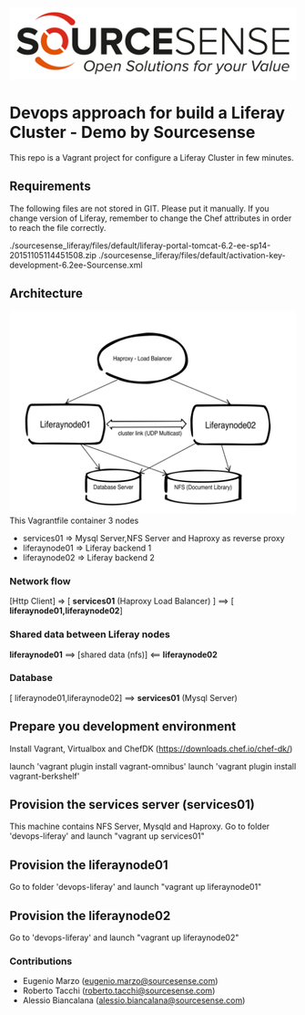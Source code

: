 ![Alt text](sourcesenselogo.png "Sourcesense")

# Devops approach for build a Liferay Cluster - Demo by Sourcesense #

This repo is a Vagrant project for configure a Liferay Cluster in few minutes.

## Requirements ##

The following files are not stored in GIT. Please put it manually. If you change version of Liferay, remember to change the Chef attributes in order to reach the file correctly.

./sourcesense_liferay/files/default/liferay-portal-tomcat-6.2-ee-sp14-20151105114451508.zip
./sourcesense_liferay/files/default/activation-key-development-6.2ee-Sourcense.xml

## Architecture ##

![Alt text](arch.jpg "Architecture")
This  Vagrantfile container 3 nodes

- services01 => Mysql Server,NFS Server and Haproxy as reverse proxy
- liferaynode01 => Liferay backend 1
- liferaynode02 => Liferay backend 2

### Network flow ###
[Http Client] => [ __services01__ (Haproxy Load Balancer) ]  ==>  [ __liferaynode01,liferaynode02__]

### Shared data between Liferay nodes ###
__liferaynode01__ ==> [shared data (nfs)] <== __liferaynode02__

### Database ###

[ liferaynode01,liferaynode02] ==> __services01__ (Mysql Server)

## Prepare you development environment ##
Install Vagrant, Virtualbox and ChefDK (https://downloads.chef.io/chef-dk/)

launch 'vagrant plugin install vagrant-omnibus'
launch 'vagrant plugin install vagrant-berkshelf'

## Provision the services server (services01) ##
This machine contains NFS Server, Mysqld and Haproxy.
Go to folder 'devops-liferay' and launch "vagrant up services01"

## Provision the liferaynode01 ##
Go to folder 'devops-liferay' and launch "vagrant up liferaynode01"

## Provision the liferaynode02 ##
Go to 'devops-liferay' and launch "vagrant up liferaynode02"

### Contributions ###
+ Eugenio Marzo (eugenio.marzo@sourcesense.com)
+ Roberto Tacchi (roberto.tacchi@sourcesense.com)
+ Alessio Biancalana (alessio.biancalana@sourcesense.com)
